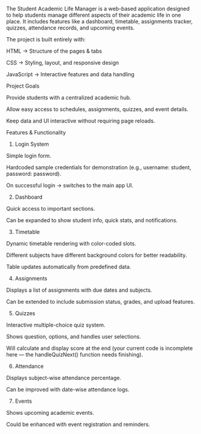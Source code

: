 The Student Academic Life Manager is a web-based application designed to help students manage different aspects of their academic life in one place.
It includes features like a dashboard, timetable, assignments tracker, quizzes, attendance records, and upcoming events.

The project is built entirely with:

HTML → Structure of the pages & tabs

CSS → Styling, layout, and responsive design

JavaScript → Interactive features and data handling

 Project Goals

Provide students with a centralized academic hub.

Allow easy access to schedules, assignments, quizzes, and event details.

Keep data and UI interactive without requiring page reloads.

Features & Functionality

1. Login System

Simple login form.

Hardcoded sample credentials for demonstration (e.g., username: student, password: password).

On successful login → switches to the main app UI.

2. Dashboard

Quick access to important sections.

Can be expanded to show student info, quick stats, and notifications.

3. Timetable

Dynamic timetable rendering with color-coded slots.

Different subjects have different background colors for better readability.

Table updates automatically from predefined data.

4. Assignments

Displays a list of assignments with due dates and subjects.

Can be extended to include submission status, grades, and upload features.

5. Quizzes

Interactive multiple-choice quiz system.

Shows question, options, and handles user selections.

Will calculate and display score at the end (your current code is incomplete here — the handleQuizNext() function needs finishing).

6. Attendance

Displays subject-wise attendance percentage.

Can be improved with date-wise attendance logs.

7. Events

Shows upcoming academic events.

Could be enhanced with event registration and reminders. 
